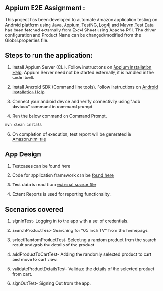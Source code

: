 
## Appium E2E Assignment : 

This project has been developed to automate Amazon application testing on Android platform using Java, Appium, TestNG, Log4j and Maven.Test Data has been fetched externally from Excel Sheet using Apache POI. The driver configuration and Product Name can be changed/modified  from the Global.properties file.

## Steps to run the application:

1. Install Appium Server (CLI). Follow instructions on [Appium Installation Help](http://appium.io/docs/en/about-appium/getting-started/). Appium Server need not be started externally, it is handled in the code itself.

2. Install Android SDK (Command line tools). Follow instructions on [Android Installation Help](https://developer.android.com/studio/?gclid=CjwKCAjwwYP2BRBGEiwAkoBpAohuHRSwpwUk11WkmX7U1dBifIror9wPrmD_xfqMJVCdfkNqB-nSbhoCFyMQAvD_BwE&gclsrc=aw.ds)

3. Connect your android device and verify connectivity using "adb devices" command in command prompt

5. Run the below command on Command Prompt.

```sh
mvn clean install
```
6. On completion of execution, test report will be generated in [Amazon.html file](https://github.com/floyd96/AmazonAssignment/tree/master/Reports/htmlreport.html)




## App Design

1. Testcases can be [found here](https://github.com/floyd96/AmazonAssignment/tree/master/src/test/java/Appium/Assignment)

2. Code for application framework can be [found here](https://github.com/floyd96/AmazonAssignment/tree/master/src/main/java)

3. Test data is read from [external source file](https://github.com/floyd96/AmazonAssignment/tree/master/src/main/java/AmazonTestData.xlsx)

5. Extent Reports is used for reporting functionality.


## Scenarios covered

1. signInTest- Logging in to the app with a set of credentials.

2. searchProductTest- Searching for "65 inch TV" from the homepage.

3. selectRandomProductTest- Selecting a random product from the search result and grab the details of the product

4. addProductToCartTest- Adding the randomly selected product to cart and move to cart view.

5. validateProductDetailsTest- Validate the details of the selected product from cart.

6. signOutTest- Signing Out from the app.

